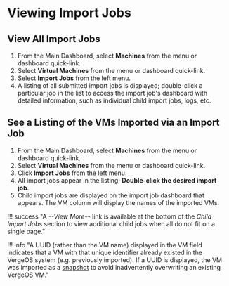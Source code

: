 # Viewing Import Jobs

## View All Import Jobs

1. From the Main Dashboard, select **Machines** from the menu or dashboard quick-link.
2. Select **Virtual Machines** from the menu or dashboard quick-link.
3. Select **Import Jobs** from the left menu.
4. A listing of all submitted import jobs is displayed; double-click a particular job in the list to access the import job's dashboard with detailed information, such as individual child import jobs, logs, etc.

## See a Listing of the VMs Imported via an Import Job

1. From the Main Dashboard, select **Machines** from the menu or dashboard quick-link.
2. Select **Virtual Machines** from the menu or dashboard quick-link.
3. Click **Import Jobs** from the left menu.
4. All import jobs appear in the listing; **Double-click the desired import job**.
5. Child import jobs are displayed on the import job dashboard that appears. The VM column will display the names of the imported VMs.  

!!! success "A *--View More--* link is available at the bottom of the *Child Import Jobs* section to view additional child jobs when all do not fit on a single page."

!!! info "A UUID (rather than the VM name) displayed in the VM field indicates that a VM with that unique identifier already existed in the VergeOS system (e.g. previously imported). If a UUID is displayed, the VM was imported as a [snapshot](/product-guide/backup-dr/snapshots-overview) to avoid inadvertently overwriting an existing VergeOS VM."
